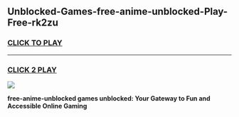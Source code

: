 
## Unblocked-Games-free-anime-unblocked-Play-Free-rk2zu
<h3>
<a href="https://premium76.site?title=free-anime-unblocked&ref=19M">CLICK TO PLAY</a></h3>
<hr>

<h3>
<a href="https://premium76.site?title=free-anime-unblocked&ref=19M">CLICK 2 PLAY</a>
  
</h3>

<a href="https://premium76.site?title=free-anime-unblocked&ref=19M"><img src="https://clearcache.store/games.png"></a>


**free-anime-unblocked games unblocked: Your Gateway to Fun and Accessible Online Gaming**

